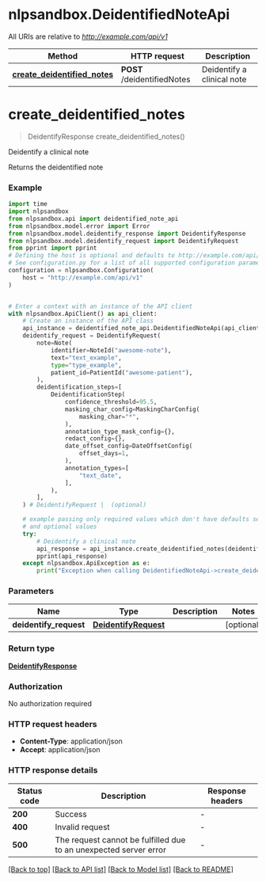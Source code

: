 # nlpsandbox.DeidentifiedNoteApi

All URIs are relative to *http://example.com/api/v1*

Method | HTTP request | Description
------------- | ------------- | -------------
[**create_deidentified_notes**](DeidentifiedNoteApi.md#create_deidentified_notes) | **POST** /deidentifiedNotes | Deidentify a clinical note


# **create_deidentified_notes**
> DeidentifyResponse create_deidentified_notes()

Deidentify a clinical note

Returns the deidentified note

### Example

```python
import time
import nlpsandbox
from nlpsandbox.api import deidentified_note_api
from nlpsandbox.model.error import Error
from nlpsandbox.model.deidentify_response import DeidentifyResponse
from nlpsandbox.model.deidentify_request import DeidentifyRequest
from pprint import pprint
# Defining the host is optional and defaults to http://example.com/api/v1
# See configuration.py for a list of all supported configuration parameters.
configuration = nlpsandbox.Configuration(
    host = "http://example.com/api/v1"
)


# Enter a context with an instance of the API client
with nlpsandbox.ApiClient() as api_client:
    # Create an instance of the API class
    api_instance = deidentified_note_api.DeidentifiedNoteApi(api_client)
    deidentify_request = DeidentifyRequest(
        note=Note(
            identifier=NoteId("awesome-note"),
            text="text_example",
            type="type_example",
            patient_id=PatientId("awesome-patient"),
        ),
        deidentification_steps=[
            DeidentificationStep(
                confidence_threshold=95.5,
                masking_char_config=MaskingCharConfig(
                    masking_char="*",
                ),
                annotation_type_mask_config={},
                redact_config={},
                date_offset_config=DateOffsetConfig(
                    offset_days=1,
                ),
                annotation_types=[
                    "text_date",
                ],
            ),
        ],
    ) # DeidentifyRequest |  (optional)

    # example passing only required values which don't have defaults set
    # and optional values
    try:
        # Deidentify a clinical note
        api_response = api_instance.create_deidentified_notes(deidentify_request=deidentify_request)
        pprint(api_response)
    except nlpsandbox.ApiException as e:
        print("Exception when calling DeidentifiedNoteApi->create_deidentified_notes: %s\n" % e)
```


### Parameters

Name | Type | Description  | Notes
------------- | ------------- | ------------- | -------------
 **deidentify_request** | [**DeidentifyRequest**](DeidentifyRequest.md)|  | [optional]

### Return type

[**DeidentifyResponse**](DeidentifyResponse.md)

### Authorization

No authorization required

### HTTP request headers

 - **Content-Type**: application/json
 - **Accept**: application/json


### HTTP response details
| Status code | Description | Response headers |
|-------------|-------------|------------------|
**200** | Success |  -  |
**400** | Invalid request |  -  |
**500** | The request cannot be fulfilled due to an unexpected server error |  -  |

[[Back to top]](#) [[Back to API list]](../README.md#documentation-for-api-endpoints) [[Back to Model list]](../README.md#documentation-for-models) [[Back to README]](../README.md)

